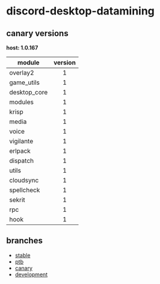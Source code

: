 # discord-desktop-datamining

## canary versions

**host: 1.0.167**

| module | version |
| ------ | :-----: |
| overlay2 | 1 |
| game_utils | 1 |
| desktop_core | 1 |
| modules | 1 |
| krisp | 1 |
| media | 1 |
| voice | 1 |
| vigilante | 1 |
| erlpack | 1 |
| dispatch | 1 |
| utils | 1 |
| cloudsync | 1 |
| spellcheck | 1 |
| sekrit | 1 |
| rpc | 1 |
| hook | 1 |

## branches

- [stable](https://github.com/OpenAsar/discord-desktop-datamining/tree/stable)
- [ptb](https://github.com/OpenAsar/discord-desktop-datamining/tree/ptb)
- [canary](https://github.com/OpenAsar/discord-desktop-datamining/tree/canary)
- [development](https://github.com/OpenAsar/discord-desktop-datamining/tree/development)